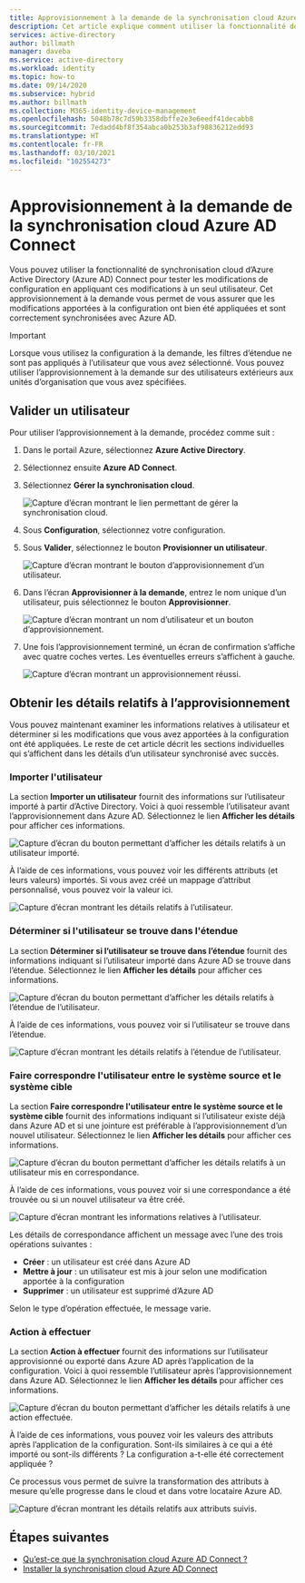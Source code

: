 ```yaml
---
title: Approvisionnement à la demande de la synchronisation cloud Azure AD Connect
description: Cet article explique comment utiliser la fonctionnalité de synchronisation cloud d’Azure AD Connect pour tester les modifications de configuration.
services: active-directory
author: billmath
manager: daveba
ms.service: active-directory
ms.workload: identity
ms.topic: how-to
ms.date: 09/14/2020
ms.subservice: hybrid
ms.author: billmath
ms.collection: M365-identity-device-management
ms.openlocfilehash: 5048b78c7d59b3358dbffe2e3e6eedf41decabb8
ms.sourcegitcommit: 7edadd4bf8f354abca0b253b3af98836212edd93
ms.translationtype: HT
ms.contentlocale: fr-FR
ms.lasthandoff: 03/10/2021
ms.locfileid: "102554273"
---
```

# <a name="on-demand-provisioning-in-azure-ad-connect-cloud-sync"></a>Approvisionnement à la demande de la synchronisation cloud Azure AD Connect

Vous pouvez utiliser la fonctionnalité de synchronisation cloud d’Azure Active Directory (Azure AD) Connect pour tester les modifications de configuration en appliquant ces modifications à un seul utilisateur. Cet approvisionnement à la demande vous permet de vous assurer que les modifications apportées à la configuration ont bien été appliquées et sont correctement synchronisées avec Azure AD.  

> [!IMPORTANT] 
> Lorsque vous utilisez la configuration à la demande, les filtres d’étendue ne sont pas appliqués à l’utilisateur que vous avez sélectionné. Vous pouvez utiliser l’approvisionnement à la demande sur des utilisateurs extérieurs aux unités d’organisation que vous avez spécifiées.

## <a name="validate-a-user"></a>Valider un utilisateur
Pour utiliser l’approvisionnement à la demande, procédez comme suit :

1.  Dans le portail Azure, sélectionnez **Azure Active Directory**.
2.  Sélectionnez ensuite **Azure AD Connect**.
3.  Sélectionnez **Gérer la synchronisation cloud**.

    ![Capture d’écran montrant le lien permettant de gérer la synchronisation cloud.](media/how-to-install/install-6.png)
4. Sous **Configuration**, sélectionnez votre configuration.
5. Sous **Valider**, sélectionnez le bouton **Provisionner un utilisateur**. 

   ![Capture d’écran montrant le bouton d’approvisionnement d’un utilisateur.](media/how-to-on-demand-provision/on-demand-2.png)

6. Dans l’écran **Approvisionner à la demande**, entrez le nom unique d’un utilisateur, puis sélectionnez le bouton **Approvisionner**.  
 
   ![Capture d’écran montrant un nom d’utilisateur et un bouton d’approvisionnement.](media/how-to-on-demand-provision/on-demand-3.png)
7. Une fois l’approvisionnement terminé, un écran de confirmation s’affiche avec quatre coches vertes. Les éventuelles erreurs s’affichent à gauche.

   ![Capture d’écran montrant un approvisionnement réussi.](media/how-to-on-demand-provision/on-demand-4.png)

## <a name="get-details-about-provisioning"></a>Obtenir les détails relatifs à l’approvisionnement
Vous pouvez maintenant examiner les informations relatives à utilisateur et déterminer si les modifications que vous avez apportées à la configuration ont été appliquées. Le reste de cet article décrit les sections individuelles qui s’affichent dans les détails d’un utilisateur synchronisé avec succès.

### <a name="import-user"></a>Importer l'utilisateur
La section **Importer un utilisateur** fournit des informations sur l’utilisateur importé à partir d’Active Directory. Voici à quoi ressemble l’utilisateur avant l’approvisionnement dans Azure AD. Sélectionnez le lien **Afficher les détails** pour afficher ces informations.

![Capture d’écran du bouton permettant d’afficher les détails relatifs à un utilisateur importé.](media/how-to-on-demand-provision/on-demand-5.png)

À l’aide de ces informations, vous pouvez voir les différents attributs (et leurs valeurs) importés. Si vous avez créé un mappage d’attribut personnalisé, vous pouvez voir la valeur ici.

![Capture d’écran montrant les détails relatifs à l’utilisateur.](media/how-to-on-demand-provision/on-demand-6.png)

### <a name="determine-if-user-is-in-scope"></a>Déterminer si l'utilisateur se trouve dans l'étendue
La section **Déterminer si l’utilisateur se trouve dans l’étendue** fournit des informations indiquant si l’utilisateur importé dans Azure AD se trouve dans l’étendue. Sélectionnez le lien **Afficher les détails** pour afficher ces informations.

![Capture d’écran du bouton permettant d’afficher les détails relatifs à l’étendue de l’utilisateur.](media/how-to-on-demand-provision/on-demand-7.png)

À l’aide de ces informations, vous pouvez voir si l’utilisateur se trouve dans l’étendue.

![Capture d’écran montrant les détails relatifs à l’étendue de l’utilisateur.](media/how-to-on-demand-provision/on-demand-10a.png)

### <a name="match-user-between-source-and-target-system"></a>Faire correspondre l'utilisateur entre le système source et le système cible
La section **Faire correspondre l'utilisateur entre le système source et le système cible** fournit des informations indiquant si l’utilisateur existe déjà dans Azure AD et si une jointure est préférable à l’approvisionnement d’un nouvel utilisateur. Sélectionnez le lien **Afficher les détails** pour afficher ces informations.

![Capture d’écran du bouton permettant d’afficher les détails relatifs à un utilisateur mis en correspondance.](media/how-to-on-demand-provision/on-demand-8.png)

À l’aide de ces informations, vous pouvez voir si une correspondance a été trouvée ou si un nouvel utilisateur va être créé.

![Capture d’écran montrant les informations relatives à l’utilisateur.](media/how-to-on-demand-provision/on-demand-11.png)

Les détails de correspondance affichent un message avec l’une des trois opérations suivantes :
- **Créer** : un utilisateur est créé dans Azure AD
- **Mettre à jour** : un utilisateur est mis à jour selon une modification apportée à la configuration
- **Supprimer** : un utilisateur est supprimé d’Azure AD

Selon le type d’opération effectuée, le message varie.

### <a name="perform-action"></a>Action à effectuer
La section **Action à effectuer** fournit des informations sur l’utilisateur approvisionné ou exporté dans Azure AD après l’application de la configuration. Voici à quoi ressemble l’utilisateur après l’approvisionnement dans Azure AD. Sélectionnez le lien **Afficher les détails** pour afficher ces informations.

![Capture d’écran du bouton permettant d’afficher les détails relatifs à une action effectuée.](media/how-to-on-demand-provision/on-demand-9.png)

À l’aide de ces informations, vous pouvez voir les valeurs des attributs après l’application de la configuration. Sont-ils similaires à ce qui a été importé ou sont-ils différents ? La configuration a-t-elle été correctement appliquée ?  

Ce processus vous permet de suivre la transformation des attributs à mesure qu’elle progresse dans le cloud et dans votre locataire Azure AD.

![Capture d’écran montrant les détails relatifs aux attributs suivis.](media/how-to-on-demand-provision/on-demand-12.png)

## <a name="next-steps"></a>Étapes suivantes 

- [Qu’est-ce que la synchronisation cloud Azure AD Connect ?](what-is-cloud-sync.md)
- [Installer la synchronisation cloud Azure AD Connect](how-to-install.md)
 